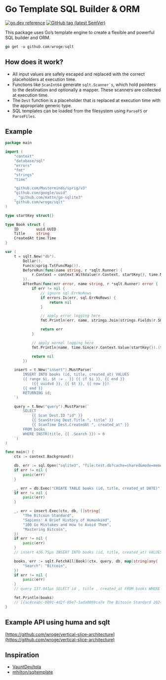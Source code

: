 # Go Template SQL Builder & ORM

[![go.dev reference](https://img.shields.io/badge/go.dev-reference-007d9c?logo=go&logoColor=white)](https://pkg.go.dev/github.com/wroge/sqlt)
[![GitHub tag (latest SemVer)](https://img.shields.io/github/tag/wroge/sqlt.svg?style=social)](https://github.com/wroge/sqlt/tags)

This package uses Go’s template engine to create a flexible and powerful SQL builder and ORM.

```go
go get -u github.com/wroge/sqlt
```

## How does it work?

- All input values are safely escaped and replaced with the correct placeholders at execution time.
- Functions like ```ScanInt64``` generate ```sqlt.Scanner`s```, which hold pointers to the destination and optionally a mapper. These scanners are collected at execution time.
- The ```Dest``` function is a placeholder that is replaced at execution time with the appropriate generic type.
- SQL templates can be loaded from the filesystem using ```ParseFS``` or ```ParseFiles```.

## Example

```go
package main

import (
	"context"
	"database/sql"
	"errors"
	"fmt"
	"strings"
	"time"

	"github.com/Masterminds/sprig/v3"
	"github.com/google/uuid"
	_ "github.com/mattn/go-sqlite3"
	"github.com/wroge/sqlt"
)

type startKey struct{}

type Book struct {
	ID        uuid.UUID
	Title     string
	CreatedAt time.Time
}

var (
	t = sqlt.New("db").
		Dollar().
		Funcs(sprig.TxtFuncMap()).
		BeforeRun(func(name string, r *sqlt.Runner) {
			r.Context = context.WithValue(r.Context, startKey{}, time.Now())
		}).
		AfterRun(func(err error, name string, r *sqlt.Runner) error {
			if err != nil {
				// ignore sql.ErrNoRows
				if errors.Is(err, sql.ErrNoRows) {
					return nil
				}

				// apply error logging here
				fmt.Println(err, name, strings.Join(strings.Fields(r.SQL.String()), " "))

				return err
			}

			// apply normal logging here
			fmt.Println(name, time.Since(r.Context.Value(startKey{}).(time.Time)), strings.Join(strings.Fields(r.SQL.String()), " "))

			return nil
		})

	insert = t.New("insert").MustParse(`
		INSERT INTO books (id, title, created_at) VALUES
		{{ range $i, $t := . }} {{ if $i }}, {{ end }}
			({{ uuidv4 }}, {{ $t }}, {{ now }})
		{{ end }}
		RETURNING id;
	`)

	query = t.New("query").MustParse(`
		SELECT
			{{ Scan Dest.ID "id" }}
			{{ ScanString Dest.Title ", title" }}
			{{ ScanTime Dest.CreatedAt ", created_at" }}
		FROM books
		WHERE INSTR(title, {{ .Search }}) > 0
	`)
)

func main() {
	ctx := context.Background()

	db, err := sql.Open("sqlite3", "file:test.db?cache=shared&mode=memory")
	if err != nil {
		panic(err)
	}

	_, err = db.Exec("CREATE TABLE books (id, title, created_at DATE)")
	if err != nil {
		panic(err)
	}

	_, err = insert.Exec(ctx, db, []string{
		"The Bitcoin Standard",
		"Sapiens: A Brief History of Humankind",
		"100 Go Mistakes and How to Avoid Them",
		"Mastering Bitcoin",
	})
	if err != nil {
		panic(err)
	}
	// insert 426.75µs INSERT INTO books (id, title, created_at) VALUES ($1, $2, $3) , ($4, $5, $6) , ($7, $8, $9) , ($10, $11, $12) RETURNING id;

	books, err := sqlt.FetchAll[Book](ctx, query, db, map[string]any{
		"Search": "Bitcoin",
	})
	if err != nil {
		panic(err)
	}
	// query 137.041µs SELECT id , title , created_at FROM books WHERE INSTR(title, $1) > 0

	fmt.Println(books)
	// [{ac4ceabc-0091-4d2f-85e7-1ada0069ca7e The Bitcoin Standard 2024-08-04 11:20:17.821766 +0200 +0200} {7ea05e4d-1578-4088-b00b-3dbbf2f55576 Mastering Bitcoin 2024-08-04 11:20:17.821783 +0200 +0200}]
}
```

## Example API using huma and sqlt

[https://github.com/wroge/vertical-slice-architecture](https://github.com/wroge/vertical-slice-architecture)

## Inspiration

- [VauntDev/tqla](https://github.com/VauntDev/tqla)
- [mhilton/sqltemplate](https://github.com/mhilton/sqltemplate)
